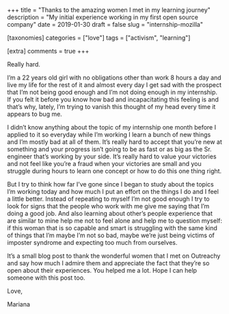 +++
title = "Thanks to the amazing women I met in my learning journey"
description = "My initial experience working in my first open source company"
date = 2019-01-30
draft = false
slug = "internship-mozilla"

[taxonomies]
categories = ["love"]
tags = ["activism", "learning"]

[extra]
comments = true
+++

Really hard.

I’m a 22 years old girl with no obligations other than work 8 hours a day and live my life for the rest of it and almost every day I get sad with the prospect that I’m not being good enough and I’m not doing enough in my internship. If you felt it before you know how bad and incapacitating this feeling is and that’s why, lately, I’m trying to vanish this thought of my head every time it appears to bug me.

I didn’t know anything about the topic of my internship one month before I applied to it so everyday while I’m working I learn a bunch of new things and I’m mostly bad at all of them. It’s really hard to accept that you’re new at something and your progress isn’t going to be as fast or as big as the Sr. engineer that’s working by your side. It’s really hard to value your victories and not feel like you’re a fraud when your victories are small and you struggle during hours to learn one concept or how to do this one thing right.

But I try to think how far I’ve gone since I began to study about the topics I’m working today and how much I put an effort on the things I do and I feel a little better. Instead of repeating to myself I’m not good enough I try to look for signs that the people who work with me give me saying that I’m doing a good job. And also learning about other’s people experience that are similar to mine help me not to feel alone and help me to question myself: if this woman that is so capable and smart is struggling with the same kind of things that I’m maybe I’m not so bad, maybe we’re just being victims of imposter syndrome and expecting too much from ourselves.

It’s a small blog post to thank the wonderful women that I met on Outreachy and say how much I admire them and appreciate the fact that they’re so open about their experiences. You helped me a lot. Hope I can help someone with this post too.

Love,

Mariana